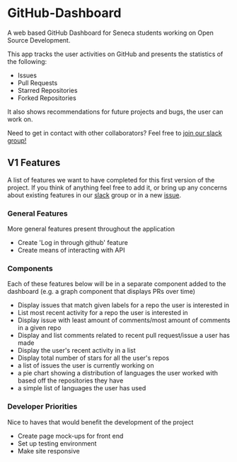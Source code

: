 # GitHub-Dashboard
A web based GitHub Dashboard for Seneca students working on Open Source Development.

This app tracks the user activities on GitHub and presents the statistics of the following:

- Issues
- Pull Requests
- Starred Repositories
- Forked Repositories

It also shows recommendations for future projects and bugs, the user can work on.



Need to get in contact with other collaborators? Feel free to [join our slack group!](https://join.slack.com/t/githubdashboard/shared_invite/enQtNDcxMTM5OTMyNjExLWFmYTE1NTFiMzkyMzU0ZmRjMjI0YjI1OTVkMDk0MTUyZmJlMjM2NGUzODQ1YjZmZDVkMzkxYzgzYjM1MjI1ZGI) 

## V1 Features
A list of features we want to have completed for this first version of the project. If you think of anything feel free to add it, or bring up any concerns about existing features in our [slack](https://githubdashboard.slack.com) group or in a new [issue](https://github.com/deepanjali19/GitHub-Dashboard/issues/new).

### General Features
More general features present throughout the application

- Create 'Log in through github' feature
- Create means of interacting with API

### Components 
Each of these features below will be in a separate component added to the dashboard (e.g. a graph component that displays PRs over time)

- Display issues that match given labels for a repo the user is interested in 
- List most recent activity for a repo the user is interested in
- Display issue with least amount of comments/most amount of comments in a given repo
- Display and list comments related to recent pull request/issue a user has made
- Display the user's recent activity in a list
- Display total number of stars for all the user's repos
- a list of issues the user is currently working on
- a pie chart showing a distribution of languages the user worked with based off the repositories they have
- a simple list of languages the user has used

### Developer Priorities
Nice to haves that would benefit the development of the project

- Create page mock-ups for front end
- Set up testing environment
- Make site responsive

